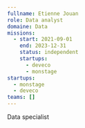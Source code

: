 ```yaml
---
fullname: Etienne Jouan
role: Data analyst
domaine: Data
missions:
  - start: 2021-09-01
    end: 2023-12-31
    status: independent
    startups:
      - deveco
      - monstage
startups:
  - monstage
  - deveco
teams: []
---
```

Data specialist